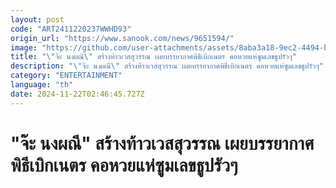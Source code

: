 ```yaml
---
layout: post
code: "ART2411220237WWHD93"
origin_url: "https://www.sanook.com/news/9651594/"
image: "https://github.com/user-attachments/assets/8aba3a18-9ec2-4494-bc61-98fd5e1c5fbe"
title: "\"จ๊ะ นงผณี\" สร้างท้าวเวสสุวรรณ เผยบรรยากาศพิธีเบิกเนตร คอหวยแห่ซูมเลขธูปรัวๆ"
description: "\"จ๊ะ นงผณี\" สร้างท้าวเวสสุวรรณ เผยบรรยากาศพิธีเบิกเนตร คอหวยแห่ซูมเลขธูปรัวๆ"
category: "ENTERTAINMENT"
language: "th"
date: 2024-11-22T02:46:45.727Z
---
```


# "จ๊ะ นงผณี" สร้างท้าวเวสสุวรรณ เผยบรรยากาศพิธีเบิกเนตร คอหวยแห่ซูมเลขธูปรัวๆ